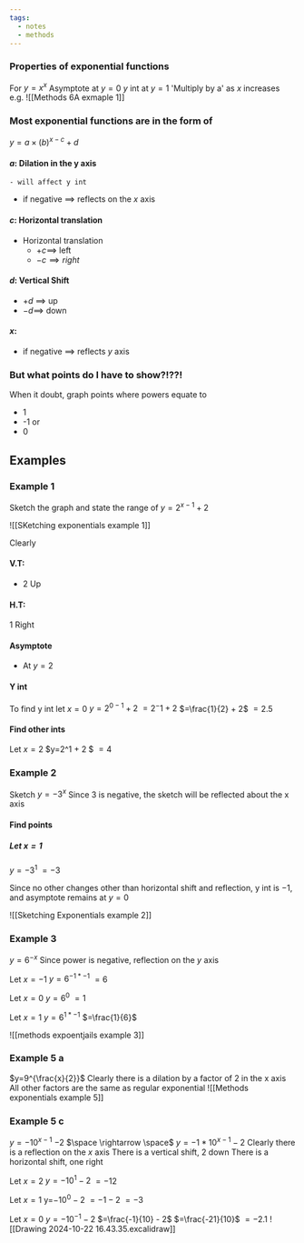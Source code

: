 ```yaml
---
tags:
  - notes
  - methods
---
```

### Properties of exponential functions
For $y=x^x$
Asymptote at $y=0$ 
$y$ int at $y=1$ 
'Multiply by a' as $x$ increases
e.g. 
![[Methods 6A exmaple 1]]

### Most exponential functions are in the form of

$y=a \times (b)^{x-c} + d$
#### $a$: Dilation in the y axis
	- will affect y int
- if negative $\implies$ reflects on the $x$ axis
#### $c$: Horizontal translation
- Horizontal translation 
	- $+c \implies$ left
	- $- c \implies right$ 
#### $d$: Vertical Shift
- $+d$ $\implies$ up
- $-d \implies$ down
#### $x$: 
- if negative $\implies$ reflects $y$ axis

### But what points do I have to show?!??!
When it doubt, graph points where powers equate to 
- 1 
- -1
or 
- 0


## Examples

### Example 1 
Sketch the graph and state the range of $y=2^{x-1} +2$

![[SKetching exponentials example 1]]

Clearly 
#### V.T:
- 2 Up
#### H.T:
1 Right

#### Asymptote
- At $y=2$

#### Y int
To find y int let $x=0$ 
$y=2^{0-1} +   2$
$=2^-1 + 2$
$=\frac{1}{2} + 2$ 
$=2.5$ 

#### Find other ints
Let $x=2$
$y=2^1 + 2 $
$=4$

### Example 2
Sketch $y=-3^x$
Since 3 is negative, the sketch will be reflected about the x axis

#### Find points
##### Let $x=1$ 
$y=-3^1$
$=-3$ 

Since no other changes other than horizontal shift and reflection, y int is $-1$, and asymptote remains at $y=0$

![[Sketching Exponentials example 2]]

### Example 3

$y=6^{-x}$
Since power is negative, reflection on the $y$ axis

Let $x = -1$
$y=6^{-1*-1}$
$=6$ 

Let $x=0$ 
$y=6^0$
$=1$

Let $x=1$
$y=6^{1*-1}$
$=\frac{1}{6}$

![[methods expoentjails example 3]]


### Example 5 a
$y=9^{\frac{x}{2}}$
Clearly there is a dilation by a factor of 2 in the x axis
All other factors are the same as regular exponential
![[Methods exponentials example 5]]


### Example 5 c

$y=-10^{x-1}$ $-2$ $\space \rightarrow \space$ $y=-1 * 10^{x-1} -2$
Clearly there is a reflection on the $x$ axis
There is a vertical shift, 2 down
There is a horizontal shift, one right

Let $x=2$
$y=-10^1 -2$
$=-12$

Let $x=1$ 
y=$-10^0 -2$
$=-1-2$
$=-3$

Let $x=0$
$y=-10^{-1} -2$
$=\frac{-1}{10} - 2$
$=\frac{-21}{10}$
$=-2.1$
![[Drawing 2024-10-22 16.43.35.excalidraw]]






